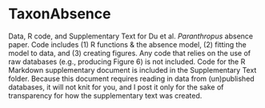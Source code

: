 # TaxonAbsence
 Data, R code, and Supplementary Text for Du et al. *Paranthropus* absence paper.
 Code includes (1) R functions & the absence model, (2) fitting the model to data, and (3) creating figures.
 Any code that relies on the use of raw databases (e.g., producing Figure 6) is not included.
 Code for the R Markdown supplementary document is included in the Supplementary Text folder.
 Because this document requires reading in data from (un)published databases, it will not knit for you, and I post it only for the sake of transparency for how the supplementary text was created. 
